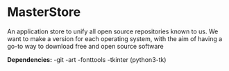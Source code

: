 # MasterStore

An application store to unify all open source repositories known to us. We want to make a version for each operating system, with the aim of having a go-to way to download free and open source software

**Dependencies:**
-git
-art
-fonttools
-tkinter (python3-tk)
